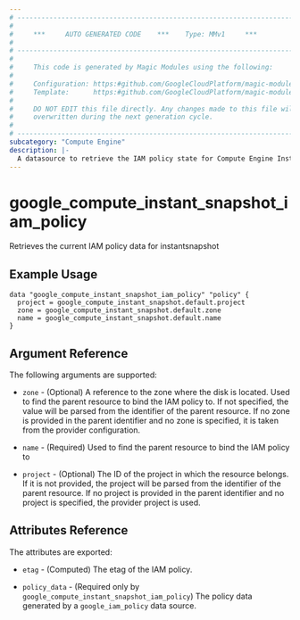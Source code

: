 ```yaml
---
# ----------------------------------------------------------------------------
#
#     ***     AUTO GENERATED CODE    ***    Type: MMv1     ***
#
# ----------------------------------------------------------------------------
#
#     This code is generated by Magic Modules using the following:
#
#     Configuration: https:#github.com/GoogleCloudPlatform/magic-modules/tree/main/mmv1/products/compute/InstantSnapshot.yaml
#     Template:      https:#github.com/GoogleCloudPlatform/magic-modules/tree/main/mmv1/templates/terraform/datasource_iam.html.markdown.tmpl
#
#     DO NOT EDIT this file directly. Any changes made to this file will be
#     overwritten during the next generation cycle.
#
# ----------------------------------------------------------------------------
subcategory: "Compute Engine"
description: |-
  A datasource to retrieve the IAM policy state for Compute Engine InstantSnapshot
---
```



# google_compute_instant_snapshot_iam_policy

Retrieves the current IAM policy data for instantsnapshot


## Example Usage


```hcl
data "google_compute_instant_snapshot_iam_policy" "policy" {
  project = google_compute_instant_snapshot.default.project
  zone = google_compute_instant_snapshot.default.zone
  name = google_compute_instant_snapshot.default.name
}
```

## Argument Reference

The following arguments are supported:

* `zone` - (Optional) A reference to the zone where the disk is located. Used to find the parent resource to bind the IAM policy to. If not specified,
  the value will be parsed from the identifier of the parent resource. If no zone is provided in the parent identifier and no
  zone is specified, it is taken from the provider configuration.
* `name` - (Required) Used to find the parent resource to bind the IAM policy to

* `project` - (Optional) The ID of the project in which the resource belongs.
    If it is not provided, the project will be parsed from the identifier of the parent resource. If no project is provided in the parent identifier and no project is specified, the provider project is used.

## Attributes Reference

The attributes are exported:

* `etag` - (Computed) The etag of the IAM policy.

* `policy_data` - (Required only by `google_compute_instant_snapshot_iam_policy`) The policy data generated by
  a `google_iam_policy` data source.
